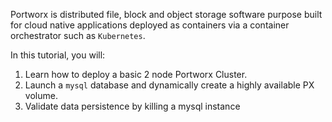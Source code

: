 Portworx is distributed file, block and object storage software purpose built for cloud native applications deployed as containers via a container orchestrator such as `Kubernetes`.

In this tutorial, you will:

1. Learn how to deploy a basic 2 node Portworx Cluster.
2. Launch a `mysql` database and dynamically create a highly available PX volume.
3. Validate data persistence by killing a mysql instance